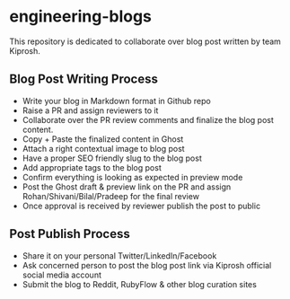 # engineering-blogs

This repository is dedicated to collaborate over blog post written by team Kiprosh. 


## Blog Post Writing Process
- Write your blog in Markdown format in Github repo
- Raise a PR and assign reviewers to it
- Collaborate over the PR review comments and finalize the blog post content.
- Copy + Paste the finalized content in Ghost
- Attach a right contextual image to blog post
- Have a proper SEO friendly slug to the blog post
- Add appropriate tags to the blog post
- Confirm everything is looking as expected in preview mode
- Post the Ghost draft & preview link on the PR and assign Rohan/Shivani/Bilal/Pradeep for the final review
- Once approval is received by reviewer publish the post to public

## Post Publish Process
- Share it on your personal Twitter/LinkedIn/Facebook
- Ask concerned person to post the blog post link via Kiprosh official social media account
- Submit the blog to Reddit, RubyFlow & other blog curation sites
